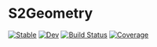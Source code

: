 # S2Geometry

[![Stable](https://img.shields.io/badge/docs-stable-blue.svg)](https://tlipede.github.io/S2Geometry.jl/stable)
[![Dev](https://img.shields.io/badge/docs-dev-blue.svg)](https://tlipede.github.io/S2Geometry.jl/dev)
[![Build Status](https://github.com/tlipede/S2Geometry.jl/workflows/CI/badge.svg)](https://github.com/tlipede/S2Geometry.jl/actions)
[![Coverage](https://codecov.io/gh/tlipede/S2Geometry.jl/branch/master/graph/badge.svg)](https://codecov.io/gh/tlipede/S2Geometry.jl)
